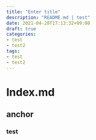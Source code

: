 ```yaml
---
title: "Enter title"
description: "README.md | test"
date: 2021-04-28T17:13:32+09:00
draft: true
categories: 
- test
- test2
tags: 
- test
- test2
---
```


# Index.md
## anchor
### test